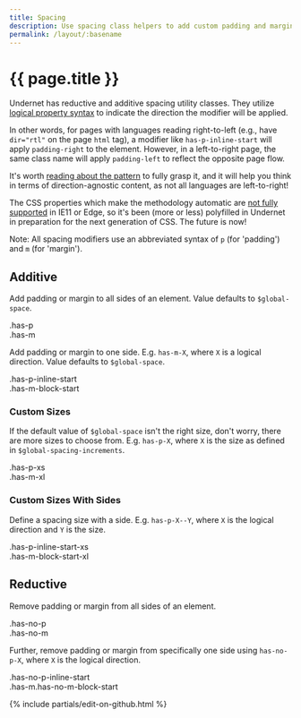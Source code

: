```yaml
---
title: Spacing
description: Use spacing class helpers to add custom padding and margin.
permalink: /layout/:basename
---
```


# {{ page.title }}

Undernet has reductive and additive spacing utility classes. They utilize [logical property syntax](https://www.smashingmagazine.com/2018/03/understanding-logical-properties-values/) to indicate the direction the modifier will be applied.

In other words, for pages with languages reading right-to-left (e.g., have `dir="rtl"` on the page `html` tag), a modifier like `has-p-inline-start` will apply `padding-right` to the element. However, in a left-to-right page, the same class name will apply `padding-left` to reflect the opposite page flow.

It's worth [reading about the pattern](https://css-tricks.com/css-logical-properties/) to fully grasp it, and it will help you think in terms of direction-agnostic content, as not all languages are left-to-right!

The CSS properties which make the methodology automatic are [not fully supported](https://developer.mozilla.org/en-US/docs/Web/CSS/CSS_Logical_Properties) in IE11 or Edge, so it's been (more or less) polyfilled in Undernet in preparation for the next generation of CSS. The future is now!

Note: All spacing modifiers use an abbreviated syntax of `p` (for 'padding') and `m` (for 'margin').

## Additive

Add padding or margin to all sides of an element. Value defaults to `$global-space`.

<div class="filler-bg has-p">
  .has-p
  <div class="filler has-m has-p can-grow">
    .has-m
  </div>
</div>

Add padding or margin to one side. E.g. `has-m-X`, where `X` is a logical direction. Value defaults to `$global-space`.

<div class="filler-bg has-p-inline-start has-no-p-block-start has-no-p-inline-end has-no-p-block-end">
  .has-p-inline-start
  <div class="filler has-m-block-start has-p can-grow">
    .has-m-block-start
  </div>
</div>

### Custom Sizes

If the default value of `$global-space` isn't the right size, don't worry, there are more sizes to choose from. E.g. `has-p-X`, where `X` is the size as defined in `$global-spacing-increments`.

<div class="filler-bg has-p-xs">
  .has-p-xs
  <div class="filler has-m-xl has-p can-grow">
    .has-m-xl
  </div>
</div>

### Custom Sizes With Sides

Define a spacing size with a side. E.g. `has-p-X--Y`, where `X` is the logical direction and `Y` is the size.

<div class="filler-bg has-p-inline-start-xs has-no-p-block-start has-no-p-inline-end has-no-p-block-end">
  .has-p-inline-start-xs
  <div class="filler has-m-block-start-xl has-p can-grow">
    .has-m-block-start-xl
  </div>
</div>

## Reductive

Remove padding or margin from all sides of an element.

<div class="filler-bg has-no-p has-direction-column">
  .has-no-p
  <div class="filler has-no-m has-p can-grow">
    .has-no-m
  </div>
</div>

Further, remove padding or margin from specifically one side using `has-no-p-X`, where `X` is the logical direction.

<div class="filler-bg has-no-p-inline-start">
  .has-no-p-inline-start
  <div class="filler has-m has-no-m-block-start has-p can-grow">
    .has-m.has-no-m-block-start
  </div>
</div>

{% include partials/edit-on-github.html %}
